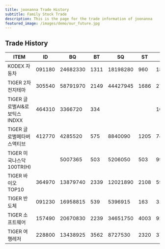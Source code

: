 ```yaml
---
title: joonanna Trade History
subtitle: Family Stock Trade
description: This is the page for the trade information of joonanna
featured_image: /images/demo/our_future.jpg
---
```


## Trade History

|ITEM|  ID  | BQ | BT | SQ | ST | BA | SA | 
|----|------|----|----|----|----|----|----|
|KODEX 자동차|091180|24682330|	1311|	18198280|	960|	18827|	18956|
|TIGER 2차전지테마|305540|58791970|	2149|	44427945|	1686|	27357|26351|
|TIGER 글로벌AI&로보틱스INDXX|464310|3366720|	334|	|	|	10080|	|
|TIGER 글로벌메타버스액티브|412770|4285520|	575|	8840090|	1205|	7453|	7336|
|TIGER 미국나스닥100TR(H)|	|5007365|	503|	5206050|	503|	9955|	10350|
|TIGER 바이오TOP10|364970|13879740|	2339|	12021890|	2108|	5934|	5702|
|TIGER 반도체|091230|16958815	|539	|5396915	|163	|31463|	33109|
|TIGER 소프트웨어|157490|20670830	|2239	|34651750	|4003	|9232|	8656|
|TIGER 여행레저|228800|13438925|	3562|	8727530|	2320|	3772|	3761|



